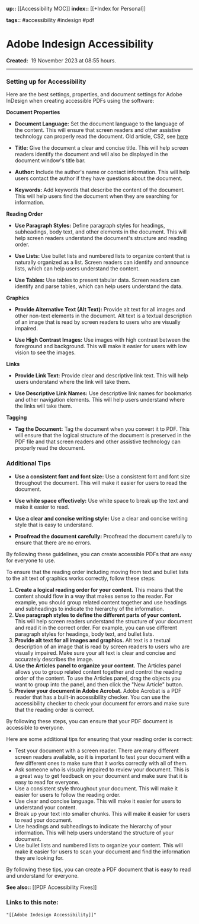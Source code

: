 **up::** [[Accessibility MOC]]
**index::** [[+Index for Personal]]
 

**tags::** #accessibility #indesign #pdf 

# Adobe Indesign Accessibility

**Created:**  19 November 2023 at  08:55 hours.

___
### Setting up for Accessibility
Here are the best settings, properties, and document settings for Adobe InDesign when creating accessible PDFs using the software:

**Document Properties**

* **Document Language:** Set the document language to the language of the content. This will ensure that screen readers and other assistive technology can properly read the document. Old article, CS2, see [here](https://liamdempsey.com/changing-default-language-for-text-boxes-in-indesign/)

* **Title:** Give the document a clear and concise title. This will help screen readers identify the document and will also be displayed in the document window's title bar.

* **Author:** Include the author's name or contact information. This will help users contact the author if they have questions about the document.

* **Keywords:** Add keywords that describe the content of the document. This will help users find the document when they are searching for information.

**Reading Order**

* **Use Paragraph Styles:** Define paragraph styles for headings, subheadings, body text, and other elements in the document. This will help screen readers understand the document's structure and reading order.

* **Use Lists:** Use bullet lists and numbered lists to organize content that is naturally organized as a list. Screen readers can identify and announce lists, which can help users understand the content.

* **Use Tables:** Use tables to present tabular data. Screen readers can identify and parse tables, which can help users understand the data.

**Graphics**

* **Provide Alternative Text (Alt Text):** Provide alt text for all images and other non-text elements in the document. Alt text is a textual description of an image that is read by screen readers to users who are visually impaired.

* **Use High Contrast Images:** Use images with high contrast between the foreground and background. This will make it easier for users with low vision to see the images.

**Links**

* **Provide Link Text:** Provide clear and descriptive link text. This will help users understand where the link will take them.

* **Use Descriptive Link Names:** Use descriptive link names for bookmarks and other navigation elements. This will help users understand where the links will take them.

**Tagging**

* **Tag the Document:** Tag the document when you convert it to PDF. This will ensure that the logical structure of the document is preserved in the PDF file and that screen readers and other assistive technology can properly read the document.
### Additional Tips

* **Use a consistent font and font size:** Use a consistent font and font size throughout the document. This will make it easier for users to read the document.

* **Use white space effectively:** Use white space to break up the text and make it easier to read.

* **Use a clear and concise writing style:** Use a clear and concise writing style that is easy to understand.

* **Proofread the document carefully:** Proofread the document carefully to ensure that there are no errors.

By following these guidelines, you can create accessible PDFs that are easy for everyone to use.

To ensure that the reading order including moving from text and bullet lists to the alt text of graphics works correctly, follow these steps:

1. **Create a logical reading order for your content.** This means that the content should flow in a way that makes sense to the reader. For example, you should group related content together and use headings and subheadings to indicate the hierarchy of the information.
2. **Use paragraph styles to define the different parts of your content.** This will help screen readers understand the structure of your document and read it in the correct order. For example, you can use different paragraph styles for headings, body text, and bullet lists.
3. **Provide alt text for all images and graphics.** Alt text is a textual description of an image that is read by screen readers to users who are visually impaired. Make sure your alt text is clear and concise and accurately describes the image.
4. **Use the Articles panel to organize your content.** The Articles panel allows you to group related content together and control the reading order of the content. To use the Articles panel, drag the objects you want to group into the panel, and then click the "New Article" button.
5. **Preview your document in Adobe Acrobat.** Adobe Acrobat is a PDF reader that has a built-in accessibility checker. You can use the accessibility checker to check your document for errors and make sure that the reading order is correct.


By following these steps, you can ensure that your PDF document is accessible to everyone.

Here are some additional tips for ensuring that your reading order is correct:

* Test your document with a screen reader. There are many different screen readers available, so it is important to test your document with a few different ones to make sure that it works correctly with all of them.
* Ask someone who is visually impaired to review your document. This is a great way to get feedback on your document and make sure that it is easy to read for everyone.
* Use a consistent style throughout your document. This will make it easier for users to follow the reading order.
* Use clear and concise language. This will make it easier for users to understand your content.
* Break up your text into smaller chunks. This will make it easier for users to read your document.
* Use headings and subheadings to indicate the hierarchy of your information. This will help users understand the structure of your document.
* Use bullet lists and numbered lists to organize your content. This will make it easier for users to scan your document and find the information they are looking for.

By following these tips, you can create a PDF document that is easy to read and understand for everyone.


**See also::** [[PDF Accessibility Fixes]]

### Links to this note:
```query
"[[Adobe Indesign Accessibility]]"
```

